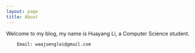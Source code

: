 ```yaml
---
layout: page
title: About
---
```




Welcome to my blog, my name is Huayang Li, a Computer Science student.


		Email: waajoenglei@gmail.com

​	